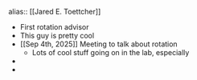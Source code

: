 alias:: [[Jared E. Toettcher]]

- First rotation advisor
- This guy is pretty cool
- [[Sep 4th, 2025]] Meeting to talk about rotation
	- Lots of cool stuff going on in the lab, especially
-
-